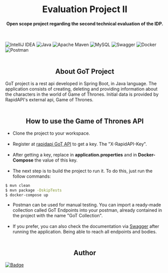<h1 align="center">Evaluation Project II</h1>

<h4 align="center">Open scope project regarding the second technical evaluation of the IDP.</h4><br>

![IntelliJ IDEA](https://img.shields.io/badge/IntelliJIDEA-000000.svg?style=for-the-badge&logo=intellij-idea&logoColor=white)
![Java](https://img.shields.io/badge/java-%23ED8B00.svg?style=for-the-badge&logo=java&logoColor=white)
![Apache Maven](https://img.shields.io/badge/Apache%20Maven-C71A36?style=for-the-badge&logo=Apache%20Maven&logoColor=white)
![MySQL](https://img.shields.io/badge/mysql-%2300f.svg?style=for-the-badge&logo=mysql&logoColor=white)
![Swagger](https://img.shields.io/badge/-Swagger-%23Clojure?style=for-the-badge&logo=swagger&logoColor=white)
![Docker](https://img.shields.io/badge/docker-%230db7ed.svg?style=for-the-badge&logo=docker&logoColor=white)
![Postman](https://img.shields.io/badge/Postman-FF6C37?style=for-the-badge&logo=postman&logoColor=white)
<br/><br/>

<h2 align="center">About GoT Project</h2>
GoT project is a rest api developed in Spring Boot, in Java language. 
The application consists of creating, deleting and providing information about the characters in the world of 
Game of Thrones. Initial data is provided by RapidAPI's external api, Game of Thrones.<br/><br/>

<h2 align="center">How to use the Game of Thrones API</h2>

* Clone the project to your workspace.<br/><br/>
* Register at [rapidapi GoT API](https://rapidapi.com/mrmalinsky08-MHGsijNPHM/api/game-of-thrones1/) to get a key. The "X-RapidAPI-Key".<br/><br/>
* After getting a key, replace in <b>application.properties</b> and in <b>Docker-Compose</b> the value of this key.<br/><br/>
* The next step is to build the project to run it. To do this, just run the follow commands:
```bash
$ mvn clean
$ mvn package -DskipTests
$ docker-compose up
```
* Postman can be used for manual testing. You can import a ready-made collection called GoT Endpoints into your postman, already contained in the project with the name "GoT Collection".<br/><br/>
* If you prefer, you can also check the documentation via [Swagger](http://localhost:8080/swagger-ui.html#/) after running the application. Being able to reach all endpoints and bodies.<br/><br/>

<h2 align="center">Author</h2>

[![Badge](https://img.shields.io/static/v1?label=&message=Francisco+Jr&color=informational&style=for-the-badge&logo=Linkedin&logoColor=white&link=https://www.linkedin.com/in/francisco-cjunior/)](https://www.linkedin.com/in/francisco-cjunior/)